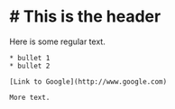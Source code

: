 # # This is the header

Here is some regular text.

	* bullet 1
	* bullet 2

	[Link to Google](http://www.google.com)
	
	More text.
